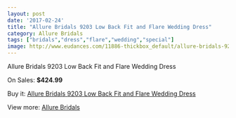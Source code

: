 ```yaml
---
layout: post
date: '2017-02-24'
title: "Allure Bridals 9203 Low Back Fit and Flare Wedding Dress"
category: Allure Bridals
tags: ["bridals","dress","flare","wedding","special"]
image: http://www.eudances.com/11886-thickbox_default/allure-bridals-9203-low-back-fit-and-flare-wedding-dress.jpg
---
```

Allure Bridals 9203 Low Back Fit and Flare Wedding Dress

On Sales: **$424.99**
<a href="https://www.eudances.com/en/allure-bridals/3731-allure-bridals-9203-low-back-fit-and-flare-wedding-dress.html"><amp-img layout="responsive" width="600" height="600" src="//www.eudances.com/11886-thickbox_default/allure-bridals-9203-low-back-fit-and-flare-wedding-dress.jpg" alt="Allure Bridals 9203 Low Back Fit and Flare Wedding Dress 0" /></a>
<a href="https://www.eudances.com/en/allure-bridals/3731-allure-bridals-9203-low-back-fit-and-flare-wedding-dress.html"><amp-img layout="responsive" width="600" height="600" src="//www.eudances.com/11893-thickbox_default/allure-bridals-9203-low-back-fit-and-flare-wedding-dress.jpg" alt="Allure Bridals 9203 Low Back Fit and Flare Wedding Dress 1" /></a>
<a href="https://www.eudances.com/en/allure-bridals/3731-allure-bridals-9203-low-back-fit-and-flare-wedding-dress.html"><amp-img layout="responsive" width="600" height="600" src="//www.eudances.com/11892-thickbox_default/allure-bridals-9203-low-back-fit-and-flare-wedding-dress.jpg" alt="Allure Bridals 9203 Low Back Fit and Flare Wedding Dress 2" /></a>
<a href="https://www.eudances.com/en/allure-bridals/3731-allure-bridals-9203-low-back-fit-and-flare-wedding-dress.html"><amp-img layout="responsive" width="600" height="600" src="//www.eudances.com/11891-thickbox_default/allure-bridals-9203-low-back-fit-and-flare-wedding-dress.jpg" alt="Allure Bridals 9203 Low Back Fit and Flare Wedding Dress 3" /></a>
<a href="https://www.eudances.com/en/allure-bridals/3731-allure-bridals-9203-low-back-fit-and-flare-wedding-dress.html"><amp-img layout="responsive" width="600" height="600" src="//www.eudances.com/11890-thickbox_default/allure-bridals-9203-low-back-fit-and-flare-wedding-dress.jpg" alt="Allure Bridals 9203 Low Back Fit and Flare Wedding Dress 4" /></a>
<a href="https://www.eudances.com/en/allure-bridals/3731-allure-bridals-9203-low-back-fit-and-flare-wedding-dress.html"><amp-img layout="responsive" width="600" height="600" src="//www.eudances.com/11889-thickbox_default/allure-bridals-9203-low-back-fit-and-flare-wedding-dress.jpg" alt="Allure Bridals 9203 Low Back Fit and Flare Wedding Dress 5" /></a>
<a href="https://www.eudances.com/en/allure-bridals/3731-allure-bridals-9203-low-back-fit-and-flare-wedding-dress.html"><amp-img layout="responsive" width="600" height="600" src="//www.eudances.com/11888-thickbox_default/allure-bridals-9203-low-back-fit-and-flare-wedding-dress.jpg" alt="Allure Bridals 9203 Low Back Fit and Flare Wedding Dress 6" /></a>
<a href="https://www.eudances.com/en/allure-bridals/3731-allure-bridals-9203-low-back-fit-and-flare-wedding-dress.html"><amp-img layout="responsive" width="600" height="600" src="//www.eudances.com/11887-thickbox_default/allure-bridals-9203-low-back-fit-and-flare-wedding-dress.jpg" alt="Allure Bridals 9203 Low Back Fit and Flare Wedding Dress 7" /></a>

Buy it: [Allure Bridals 9203 Low Back Fit and Flare Wedding Dress](https://www.eudances.com/en/allure-bridals/3731-allure-bridals-9203-low-back-fit-and-flare-wedding-dress.html "Allure Bridals 9203 Low Back Fit and Flare Wedding Dress")

View more: [Allure Bridals](https://www.eudances.com/en/2-allure-bridals "Allure Bridals")